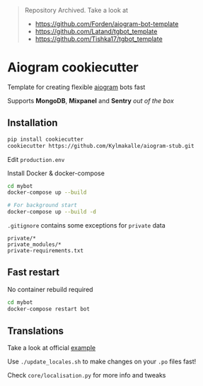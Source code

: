 > Repository Archived. Take a look at
> - https://github.com/Forden/aiogram-bot-template
> - https://github.com/Latand/tgbot_template
> - https://github.com/Tishka17/tgbot_template

# Aiogram cookiecutter

Template for creating flexible [aiogram](https://github.com/aiogram) bots fast

Supports **MongoDB**, **Mixpanel** and **Sentry** _out of the box_

## Installation

```bash
pip install cookiecutter
cookiecutter https://github.com/Kylmakalle/aiogram-stub.git
```


Edit `production.env`

Install Docker & docker-compose

```bash
cd mybot
docker-compose up --build

# For background start
docker-compose up --build -d

```


`.gitignore` contains some exceptions for `private` data

```
private/*
private_modules/*
private-requirements.txt
```

## Fast restart
No container rebuild required
```bash
cd mybot
docker-compose restart bot
```

## Translations

Take a look at official [example](https://github.com/aiogram/aiogram/blob/dev-2.x/examples/i18n_example.py)

Use `./update_locales.sh` to make changes on your `.po` files fast!

Check `core/localisation.py` for more info and tweaks
